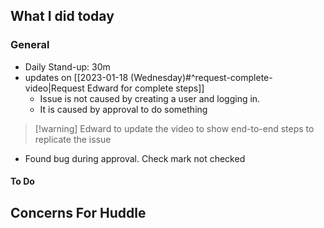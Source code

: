 ## What I did today


### General

- Daily Stand-up: 30m
- updates on [[2023-01-18 (Wednesday)#^request-complete-video|Request Edward for complete steps]] 
	- Issue is not caused by creating a user and logging in.
	- It is caused by approval to do something
> [!warning] Edward to update the video to show end-to-end steps to replicate the issue
- Found bug during approval. Check mark not checked 

#### To Do

## Concerns For Huddle

